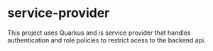 # service-provider

This project uses Quarkus and is service provider that handles authentication and role policies to restrict acess to the backend api.